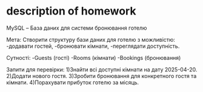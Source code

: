# description of homework

MySQL – База даних для системи бронювання готелю

Мета: Створити структуру бази даних для готелю з можливістю:
-додавати гостей,
-бронювати кімнати,
-переглядати доступність.

Сутності:
-Guests (гості)
-Rooms (кімнати)
-Bookings (бронювання)

Запити для перевірки:
1)Знайти всі доступні кімнати на дату 2025-04-20.
2)Додати нового гостя.
3)Зробити бронювання для конкретного гостя та кімнати.
4)Порахувати прибуток готелю за місяць.

